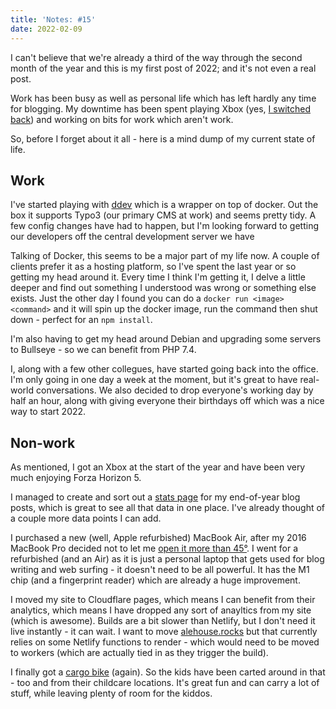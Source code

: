 ```yaml
---
title: 'Notes: #15'
date: 2022-02-09
---
```


I can't believe that we're already a third of the way through the second month of the year and this is my first post of 2022; and it's not even a real post.

Work has been busy as well as personal life which has left hardly any time for blogging. My downtime has been spent playing Xbox (yes, [I switched back](/blog/xbox-one-s-vs-playstation-4/)) and working on bits for work which aren't work.

So, before I forget about it all - here is a mind dump of my current state of life.

## Work

I've started playing with [ddev](https://ddev.com/) which is a wrapper on top of docker. Out the box it supports Typo3 (our primary CMS at work) and seems pretty tidy. A few config changes have had to happen, but I'm looking forward to getting our developers off the central development server we have

Talking of Docker, this seems to be a major part of my life now. A couple of clients prefer it as a hosting platform, so I've spent the last year or so getting my head around it. Every time I think I'm getting it, I delve a little deeper and find out something I understood was wrong or something else exists. Just the other day I found you can do a `docker run <image> <command>` and it will spin up the docker image, run the command then shut down - perfect for an `npm install`.

I'm also having to get my head around Debian and upgrading some servers to Bullseye - so we can benefit from PHP 7.4.

I, along with a few other collegues, have started going back into the office. I'm only going in one day a week at the moment, but it's great to have real-world conversations. We also decided to drop everyone's working day by half an hour, along with giving everyone their birthdays off which was a nice way to start 2022.

## Non-work

As mentioned, I got an Xbox at the start of the year and have been very much enjoying Forza Horizon 5.

I managed to create and sort out a [stats page](/stats/) for my end-of-year blog posts, which is great to see all that data in one place. I've already thought of a couple more data points I can add.

I purchased a new (well, Apple refurbished) MacBook Air, after my 2016 MacBook Pro decided not to let me [open it more than 45°](https://twitter.com/mikestreety/status/1487815579574718467/photo/1). I went for a refurbished (and an Air) as it is just a personal laptop that gets used for blog writing and web surfing - it doesn't need to be all powerful. It has the M1 chip (and a fingerprint reader) which are already a huge improvement.

I moved my site to Cloudflare pages, which means I can benefit from their analytics, which means I have dropped any sort of anayltics from my site (which is awesome). Builds are a bit slower than Netlify, but I don't need it live instantly - it can wait. I want to move [alehouse.rocks](https://alehouse.rocks/) but that currently relies on some Netlify functions to render - which would need to be moved to workers (which are actually tied in as they trigger the build).

I finally got a [cargo bike](https://www.instagram.com/p/CZFyzq7o6nv/) (again). So the kids have been carted around in that - too and from their childcare locations. It's great fun and can carry a lot of stuff, while leaving plenty of room for the kiddos.
